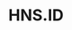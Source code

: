 ---
title: HNS.ID
slug: hnsid
icon: hnsid.svg
description: Own your identity. Decentralized domains for websites, wallets, and web3.
offline: false
handshake: false
url: https://hns.id/
docs: 
repo: 
owner: https://twitter.com/HNS_ID
priority: 4
---